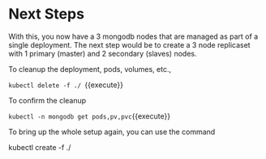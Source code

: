 # Next Steps

With this, you now have a 3 mongodb nodes that are managed as part of a single deployment. The next step would be to create a 3 node replicaset with 1 primary (master) and 2 secondary (slaves) nodes.

To cleanup the deployment, pods, volumes, etc., 

`kubectl delete -f ./ `{{execute}}

To confirm the cleanup

`kubectl -n mongodb get pods,pv,pvc`{{execute}}

To bring up the whole setup again, you can use the command

kubectl create  -f ./
